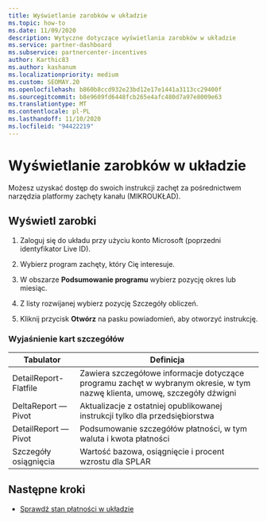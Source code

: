 ```yaml
---
title: Wyświetlanie zarobków w układzie
ms.topic: how-to
ms.date: 11/09/2020
description: Wytyczne dotyczące wyświetlania zarobków w układzie
ms.service: partner-dashboard
ms.subservice: partnercenter-incentives
author: Karthic83
ms.author: kashanum
ms.localizationpriority: medium
ms.custom: SEOMAY.20
ms.openlocfilehash: b860b8ccd932e23bd12e17e1441a3113cc29400f
ms.sourcegitcommit: b8e9609fd6448fcb265e4afc480d7a97e8009e63
ms.translationtype: MT
ms.contentlocale: pl-PL
ms.lasthandoff: 11/10/2020
ms.locfileid: "94422219"
---
```

# <a name="view-earnings-in-chip"></a>Wyświetlanie zarobków w układzie

Możesz uzyskać dostęp do swoich instrukcji zachęt za pośrednictwem narzędzia platformy zachęty kanału (MIKROUKŁAD).

## <a name="view-earnings"></a>Wyświetl zarobki

1. Zaloguj się do układu przy użyciu konto Microsoft (poprzedni identyfikator Live ID).

2. Wybierz program zachęty, który Cię interesuje.

3. W obszarze **Podsumowanie programu** wybierz pozycję okres lub miesiąc. 
1. Z listy rozwijanej wybierz pozycję Szczegóły obliczeń.
1.  Kliknij przycisk **Otwórz** na pasku powiadomień, aby otworzyć instrukcję.

### <a name="explanation-of-details-tabs"></a>Wyjaśnienie kart szczegółów

|**Tabulator**|**Definicja**|
|-------------|--------------------------|
|DetailReport-Flatfile|Zawiera szczegółowe informacje dotyczące programu zachęt w wybranym okresie, w tym nazwę klienta, umowę, szczegóły dźwigni|
|DeltaReport — Pivot|Aktualizacje z ostatniej opublikowanej instrukcji tylko dla przedsiębiorstwa|
|DetailReport — Pivot|Podsumowanie szczegółów płatności, w tym waluta i kwota płatności|
|Szczegóły osiągnięcia|Wartość bazowa, osiągnięcie i procent wzrostu dla SPLAR|

## <a name="next-steps"></a>Następne kroki

- [Sprawdź stan płatności w układzie](chip-payment-status.md)